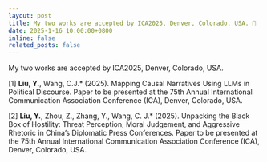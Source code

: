```yaml
---
layout: post
title: My two works are accepted by ICA2025, Denver, Colorado, USA. 🎉
date: 2025-1-16 10:00:00+0800
inline: false
related_posts: false
---
```


My two works are accepted by ICA2025, Denver, Colorado, USA.


[1]	**Liu, Y.**, Wang, C.J.* (2025). Mapping Causal Narratives Using LLMs in Political Discourse. Paper to be presented at the 75th Annual International Communication Association Conference (ICA), Denver, Colorado, USA.


[2]	**Liu, Y.**, Zhou, Z., Zhang, Y., Wang, C. J.* (2025). Unpacking the Black Box of Hostility: Threat Perception, Moral Judgement, and Aggressive Rhetoric in China’s Diplomatic Press Conferences. Paper to be presented at the 75th Annual International Communication Association Conference (ICA), Denver, Colorado, USA.

